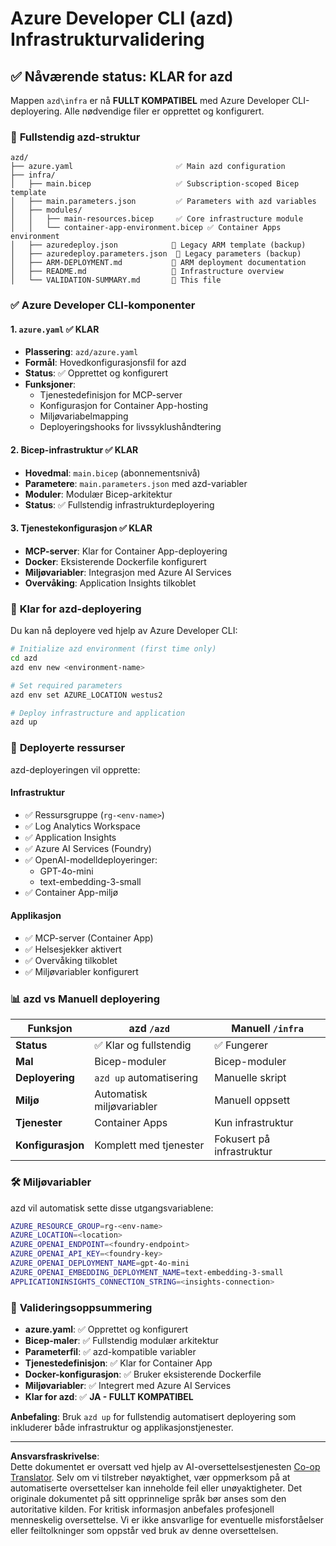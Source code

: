 <!--
CO_OP_TRANSLATOR_METADATA:
{
  "original_hash": "20ed201aa472e9936f4e0c5144626011",
  "translation_date": "2025-09-30T12:56:51+00:00",
  "source_file": "azd/infra/VALIDATION-SUMMARY.md",
  "language_code": "no"
}
-->
# Azure Developer CLI (azd) Infrastrukturvalidering

## ✅ **Nåværende status: KLAR for azd**

Mappen `azd\infra` er nå **FULLT KOMPATIBEL** med Azure Developer CLI-deployering. Alle nødvendige filer er opprettet og konfigurert.

### 📁 **Fullstendig azd-struktur**
```
azd/
├── azure.yaml                       ✅ Main azd configuration
├── infra/
│   ├── main.bicep                   ✅ Subscription-scoped Bicep template
│   ├── main.parameters.json         ✅ Parameters with azd variables
│   ├── modules/
│   │   ├── main-resources.bicep     ✅ Core infrastructure module
│   │   └── container-app-environment.bicep ✅ Container Apps environment
│   ├── azuredeploy.json            📄 Legacy ARM template (backup)
│   ├── azuredeploy.parameters.json  📄 Legacy parameters (backup)
│   ├── ARM-DEPLOYMENT.md           📄 ARM deployment documentation
│   ├── README.md                   📄 Infrastructure overview
│   └── VALIDATION-SUMMARY.md       📝 This file
```

### ✅ **Azure Developer CLI-komponenter**

#### 1. `azure.yaml` ✅ **KLAR**
- **Plassering**: `azd/azure.yaml`
- **Formål**: Hovedkonfigurasjonsfil for azd
- **Status**: ✅ Opprettet og konfigurert
- **Funksjoner**:
  - Tjenestedefinisjon for MCP-server
  - Konfigurasjon for Container App-hosting
  - Miljøvariabelmapping
  - Deployeringshooks for livssyklushåndtering

#### 2. **Bicep-infrastruktur** ✅ **KLAR**
- **Hovedmal**: `main.bicep` (abonnementsnivå)
- **Parametere**: `main.parameters.json` med azd-variabler
- **Moduler**: Modulær Bicep-arkitektur
- **Status**: ✅ Fullstendig infrastrukturdeployering

#### 3. **Tjenestekonfigurasjon** ✅ **KLAR**
- **MCP-server**: Klar for Container App-deployering
- **Docker**: Eksisterende Dockerfile konfigurert
- **Miljøvariabler**: Integrasjon med Azure AI Services
- **Overvåking**: Application Insights tilkoblet

### 🚀 **Klar for azd-deployering**

Du kan nå deployere ved hjelp av Azure Developer CLI:

```bash
# Initialize azd environment (first time only)
cd azd
azd env new <environment-name>

# Set required parameters
azd env set AZURE_LOCATION westus2

# Deploy infrastructure and application
azd up
```

### 🎯 **Deployerte ressurser**

azd-deployeringen vil opprette:

#### **Infrastruktur** 
- ✅ Ressursgruppe (`rg-<env-name>`)
- ✅ Log Analytics Workspace
- ✅ Application Insights
- ✅ Azure AI Services (Foundry)
- ✅ OpenAI-modelldeployeringer:
  - GPT-4o-mini
  - text-embedding-3-small
- ✅ Container App-miljø

#### **Applikasjon**
- ✅ MCP-server (Container App)
- ✅ Helsesjekker aktivert
- ✅ Overvåking tilkoblet
- ✅ Miljøvariabler konfigurert

### 📊 **azd vs Manuell deployering**

| Funksjon | azd `/azd` | Manuell `/infra` |
|----------|------------|------------------|
| **Status** | ✅ Klar og fullstendig | ✅ Fungerer |
| **Mal** | Bicep-moduler | Bicep-moduler |
| **Deployering** | `azd up` automatisering | Manuelle skript |
| **Miljø** | Automatisk miljøvariabler | Manuell oppsett |
| **Tjenester** | Container Apps | Kun infrastruktur |
| **Konfigurasjon** | Komplett med tjenester | Fokusert på infrastruktur |

### 🛠️ **Miljøvariabler**

azd vil automatisk sette disse utgangsvariablene:

```bash
AZURE_RESOURCE_GROUP=rg-<env-name>
AZURE_LOCATION=<location>
AZURE_OPENAI_ENDPOINT=<foundry-endpoint>
AZURE_OPENAI_API_KEY=<foundry-key>
AZURE_OPENAI_DEPLOYMENT_NAME=gpt-4o-mini
AZURE_OPENAI_EMBEDDING_DEPLOYMENT_NAME=text-embedding-3-small
APPLICATIONINSIGHTS_CONNECTION_STRING=<insights-connection>
```

### 🚨 **Valideringsoppsummering**

- **azure.yaml**: ✅ Opprettet og konfigurert
- **Bicep-maler**: ✅ Fullstendig modulær arkitektur
- **Parameterfil**: ✅ azd-kompatible variabler
- **Tjenestedefinisjon**: ✅ Klar for Container App
- **Docker-konfigurasjon**: ✅ Bruker eksisterende Dockerfile
- **Miljøvariabler**: ✅ Integrert med Azure AI Services
- **Klar for azd**: ✅ **JA - FULLT KOMPATIBEL**

**Anbefaling**: Bruk `azd up` for fullstendig automatisert deployering som inkluderer både infrastruktur og applikasjonstjenester.

---

**Ansvarsfraskrivelse**:  
Dette dokumentet er oversatt ved hjelp av AI-oversettelsestjenesten [Co-op Translator](https://github.com/Azure/co-op-translator). Selv om vi tilstreber nøyaktighet, vær oppmerksom på at automatiserte oversettelser kan inneholde feil eller unøyaktigheter. Det originale dokumentet på sitt opprinnelige språk bør anses som den autoritative kilden. For kritisk informasjon anbefales profesjonell menneskelig oversettelse. Vi er ikke ansvarlige for eventuelle misforståelser eller feiltolkninger som oppstår ved bruk av denne oversettelsen.